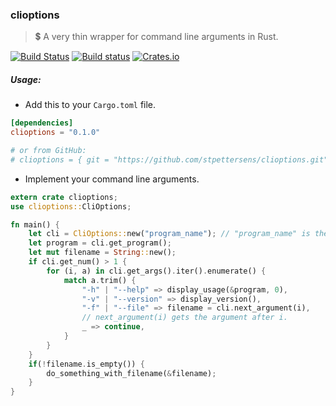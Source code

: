 ### clioptions

> :heavy_dollar_sign: A very thin wrapper for command line arguments in Rust.

[![Build Status](https://travis-ci.org/stpettersens/clioptions.png?branch=master)](https://travis-ci.org/stpettersens/clioptions)
[![Build status](https://ci.appveyor.com/api/projects/status/04vxn0sjoi3ufev6?svg=true)](https://ci.appveyor.com/project/stpettersens/clioptions)
[![Crates.io](https://img.shields.io/crates/v/clioptions.svg)](https://crates.io/crates/clioptions)

##### Usage:

- Add this to your `Cargo.toml` file.

```toml
[dependencies]
clioptions = "0.1.0"

# or from GitHub: 
# clioptions = { git = "https://github.com/stpettersens/clioptions.git" }
```

- Implement your command line arguments.

```rust
extern crate clioptions;
use clioptions::CliOptions;

fn main() {
    let cli = CliOptions::new("program_name"); // "program_name" is the fallback for argv[0].
    let program = cli.get_program();
    let mut filename = String::new();
    if cli.get_num() > 1 {
        for (i, a) in cli.get_args().iter().enumerate() {
            match a.trim() {
                "-h" | "--help" => display_usage(&program, 0),
                "-v" | "--version" => display_version(),
                "-f" | "--file" => filename = cli.next_argument(i), 
                // next_argument(i) gets the argument after i.
                _ => continue,
            }
        }
    }
    if(!filename.is_empty()) {
        do_something_with_filename(&filename);
    }
}
```
